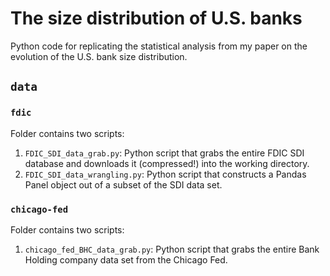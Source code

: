 # The size distribution of U.S. banks

Python code for replicating the statistical analysis from my paper on the evolution of the U.S. bank size distribution.

## `data`

### `fdic`
Folder contains two scripts:

1. `FDIC_SDI_data_grab.py`: Python script that grabs the entire FDIC SDI database and downloads it (compressed!) into the working directory.
2. `FDIC_SDI_data_wrangling.py`: Python script that constructs a Pandas Panel object out of a subset of the SDI data set. 

### `chicago-fed`
Folder contains two scripts:

1. `chicago_fed_BHC_data_grab.py`: Python script that grabs the entire Bank Holding company data set from the Chicago Fed.